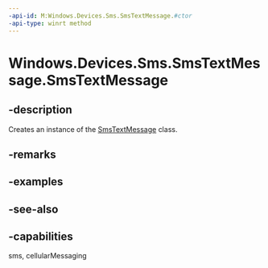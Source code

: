 ----api-id: M:Windows.Devices.Sms.SmsTextMessage.#ctor
-api-type: winrt method
---<!-- Method syntaxpublic SmsTextMessage()--># Windows.Devices.Sms.SmsTextMessage.SmsTextMessage## -descriptionCreates an instance of the [SmsTextMessage](smstextmessage.md) class.## -remarks## -examples## -see-also## -capabilitiessms, cellularMessaging